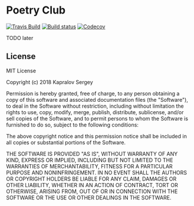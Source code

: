 # Poetry Club

[![Travis Build](https://travis-ci.org/skapral/poetryclub.svg?branch=master)](https://travis-ci.org/skapral/poetryclub)
[![Build status](https://ci.appveyor.com/api/projects/status/ny3rmbdxubkbqmm2/branch/master?svg=true)](https://ci.appveyor.com/project/skapral/poetryclub/branch/master)
[![Codecov](https://codecov.io/gh/skapral/poetryclub/branch/master/graph/badge.svg)](https://codecov.io/gh/skapral/poetryclub)

TODO later

## License

 MIT License
 
 Copyright (c) 2018 Kapralov Sergey
 
 Permission is hereby granted, free of charge, to any person obtaining a copy
 of this software and associated documentation files (the "Software"), to deal
 in the Software without restriction, including without limitation the rights
 to use, copy, modify, merge, publish, distribute, sublicense, and/or sell
 copies of the Software, and to permit persons to whom the Software is
 furnished to do so, subject to the following conditions:
 
 The above copyright notice and this permission notice shall be included in all
 copies or substantial portions of the Software.
 
 THE SOFTWARE IS PROVIDED "AS IS", WITHOUT WARRANTY OF ANY KIND, EXPRESS OR
 IMPLIED, INCLUDING BUT NOT LIMITED TO THE WARRANTIES OF MERCHANTABILITY,
 FITNESS FOR A PARTICULAR PURPOSE AND NONINFRINGEMENT. IN NO EVENT SHALL THE
 AUTHORS OR COPYRIGHT HOLDERS BE LIABLE FOR ANY CLAIM, DAMAGES OR OTHER
 LIABILITY, WHETHER IN AN ACTION OF CONTRACT, TORT OR OTHERWISE, ARISING FROM,
 OUT OF OR IN CONNECTION WITH THE SOFTWARE OR THE USE OR OTHER DEALINGS IN THE
 SOFTWARE.
